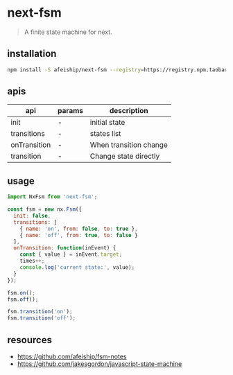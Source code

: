 # next-fsm
> A  finite state machine for next.

## installation
```bash
npm install -S afeiship/next-fsm --registry=https://registry.npm.taobao.org
```

## apis
| api          | params | description            |
| ------------ | ------ | ---------------------- |
| init         | -      | initial state          |
| transitions  | -      | states list            |
| onTransition | -      | When transition change |
| transition   | -      | Change state directly  |

## usage
```js
import NxFsm from 'next-fsm';

const fsm = new nx.Fsm({
  init: false,
  transitions: [
    { name: 'on', from: false, to: true },
    { name: 'off', from: true, to: false }
  ],
  onTransition: function(inEvent) {
    const { value } = inEvent.target;
    times++;
    console.log('current state:', value);
  }
});

fsm.on();
fsm.off();

fsm.transition('on');
fsm.transition('off');
```

## resources
- https://github.com/afeiship/fsm-notes
- https://github.com/jakesgordon/javascript-state-machine
